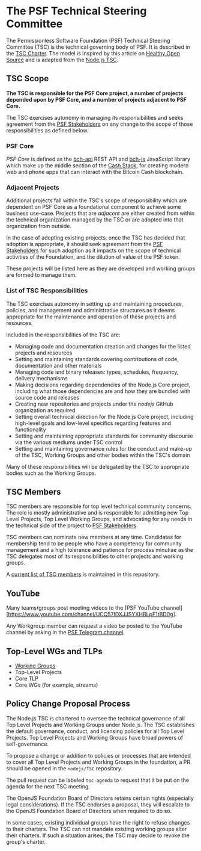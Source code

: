 # The PSF Technical Steering Committee
The Permissionless Software Foundation (PSF) Technical Steering Committee (TSC) is the technical governing body of PSF. It is described in the [TSC Charter](./tsc-charter.md). The model is inspired by this article on [Healthy Open Source](https://medium.com/the-node-js-collection/healthy-open-source-967fa8be7951) and is adapted from the [Node.js TSC](https://github.com/nodejs/TSC).

## TSC Scope

**The TSC is responsible for the PSF Core project, a number of projects
depended upon by PSF Core, and a number of projects adjacent to PSF
Core.**

The TSC exercises autonomy in managing its responsibilities and seeks agreement
from the [PSF Stakeholders](https://t.me/psf_vip) on any change to the scope of those
responsibilities as defined below.

### PSF Core

*PSF Core* is defined as the [bch-api](https://github.com/Permissionless-Software-Foundation/bch-api) REST API and [bch-js](https://github.com/Permissionless-Software-Foundation/bch-js) JavaScript library which make up the middle section of the [Cash Stack](https://fullstack.cash/), for creating modern web and phone apps that can interact with the Bitcoin Cash blockchain.

### Adjacent Projects

Additional projects fall within the TSC's scope of responsibility which are
dependent on PSF Core as a foundational component to achieve some business use-case. Projects that are _adjacent_ are either created from within the technical organization managed by the TSC or are adopted into that organization from outside.

In the case of adopting existing projects, once the TSC has decided that adoption is appropriate, it should seek agreement from the [PSF Stakeholders](https://t.me/psf_vip) for such adoption as it impacts on the scope of technical activities of the Foundation, and the dilution of value of the PSF token.

These projects will be listed here as they are developed and working groups are formed to manage them.

### List of TSC Responsibilities

The TSC exercises autonomy in setting up and maintaining procedures, policies,
and management and administrative structures as it deems appropriate for the
maintenance and operation of these projects and resources.

Included in the responsibilities of the TSC are:

* Managing code and documentation creation and changes for the listed projects
  and resources
* Setting and maintaining standards covering contributions of code,
  documentation and other materials
* Managing code and binary releases: types, schedules, frequency, delivery
  mechanisms
* Making decisions regarding dependencies of the Node.js Core project,
  including what those dependencies are and how they are bundled with source
  code and releases
* Creating new repositories and projects under the _nodejs_ GitHub organization
  as required
* Setting overall technical direction for the Node.js Core project, including
  high-level goals and low-level specifics regarding features and functionality
* Setting and maintaining appropriate standards for community discourse via the
  various mediums under TSC control
* Setting and maintaining governance rules for the conduct and make-up of the
  TSC, Working Groups and other bodies within the TSC's domain

Many of these responsibilities will be delegated by the TSC to appropriate
bodies such as the Working Groups.

## TSC Members

TSC members are responsible for top level technical community concerns. The role
is mostly administrative and is responsible for admitting new Top Level
Projects, Top Level Working Groups, and advocating for any needs in the
technical side of the project to [PSF Stakeholders](https://t.me/psf_vip).

TSC members can nominate new members at any time. Candidates for membership tend
to be people who have a competency for community management and a high tolerance
and patience for process minutiae as the TSC delegates most of its responsibilities
to other projects and working groups.

A [current list of TSC members](./tsc_members.json) is maintained in this repository.

## YouTube
Many teams/groups post meeting videos to the
[PSF YouTube channel][https://www.youtube.com/channel/UCQ57IDXJJSYXHBLpF1tBD0g].

Any Workgroup member can request a video be posted to the YouTube channel by asking in the [PSF Telegram channel](https://t.me/permissionless_software).


## Top-Level WGs and TLPs

* [Working Groups](WORKING_GROUPS.md)
* Top-Level Projects
 * Core TLP
  * Core WGs (for example, streams)

## Policy Change Proposal Process

The Node.js TSC is chartered to oversee the technical governance of all Top
Level Projects and Working Groups under Node.js. The TSC
establishes the default governance, conduct, and licensing policies for all Top
Level Projects. Top Level Projects and Working Groups have broad powers of
self-governance.

To propose a change or addition to policies or processes that are intended to
cover all Top Level Projects and Working Groups in the foundation, a PR should
be opened in the `nodejs/TSC` repository.

The pull request can be labeled `tsc-agenda` to request that it be put on the
agenda for the next TSC meeting.

The OpenJS Foundation Board of Directors retains certain rights (especially
legal considerations). If the TSC endorses a proposal, they will escalate to the
OpenJS Foundation Board of Directors when required to do so.

In some cases, existing individual groups have the right to refuse changes to
their charters. The TSC can not mandate existing working groups alter their
charters. If such a situation arises, the TSC may decide to revoke the group's
charter.

[deps]: https://github.com/nodejs/node/tree/master/deps
[tools]: https://github.com/nodejs/node/tree/master/tools
[TSC Charter]: https://github.com/nodejs/TSC/blob/master/TSC-Charter.md
[Project Lifecycle.md]: ./Project-Lifecycle.md
[Node.js YouTube channel]: https://www.youtube.com/c/nodejs+foundation/
